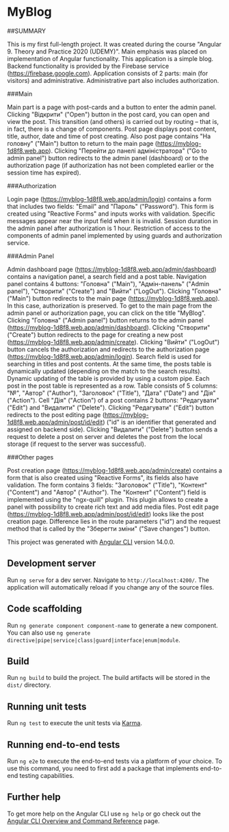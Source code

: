 # MyBlog

##SUMMARY

This is my first full-length project. It was created during the course "Angular 9. Theory and Practice 2020 (UDEMY)". Main emphasis was placed on implementation of Angular functionality.
This application is a simple blog. Backend functionality is provided by the Firebase service (https://firebase.google.com). Application consists of 2 parts: main (for visitors) and administrative. Administrative part also includes authorization.

###Main

Main part is a page with post-cards and a button to enter the admin panel. Clicking "Відкрити" ("Open") button in the post card, you can open and view the post. This transition (and others) is carried out by routing – that is, in fact, there is a change of components. Post page displays post content, title, author, date and time of post creating. Also post page contains "На головну" ("Main") button to return to the main page (https://myblog-1d8f8.web.app).
Clicking "Перейти до панелі адміністратора" ("Go to admin panel") button redirects to the admin panel (dashboard) or to the authorization page (if authorization has not been completed earlier or the session time has expired).

###Authorization

Login page (https://myblog-1d8f8.web.app/admin/login) contains a form that includes two fields: "Email" and "Пароль" ("Password"). This form is created using "Reactive Forms" and inputs works with validation. Specific messages appear near the input field when it is invalid. Session duration in the admin panel after authorization is 1 hour. Restriction of access to the components of admin panel implemented by using guards and authorization service.

###Admin Panel

Admin dashboard page (https://myblog-1d8f8.web.app/admin/dashboard) contains a navigation panel, a search field and a post table.
Navigation panel contains 4 buttons: "Головна" ("Main"), "Адмін-панель" ("Admin panel"), "Створити" ("Create") and "Вийти" ("LogOut").
Clicking "Головна" ("Main") button redirects to the main page (https://myblog-1d8f8.web.app). In this case, authorization is preserved. To get to the main page from the admin panel or authorization page, you can click on the title "MyBlog".
Clicking "Головна" ("Admin panel") button returns to the admin panel (https://myblog-1d8f8.web.app/admin/dashboard).
Clicking "Створити" ("Create") button redirects to the page for creating a new post (https://myblog-1d8f8.web.app/admin/create).
Clicking "Вийти" ("LogOut") button cancels the authorization and redirects to the authorization page (https://myblog-1d8f8.web.app/admin/login). Search field is used for searching in titles and post contents. At the same time, the posts table is dynamically updated (depending on the match to the search results). Dynamic updating of the table is provided by using a custom pipe.
Each post in the post table is represented as a row. Table consists of 5 columns: "№", "Автор" ("Author"), "Заголовок" ("Title"), "Дата" ("Date") and "Дія" ("Action").
Cell "Дія" ("Action") of a post contains 2 buttons: "Редагувати" ("Edit") and "Видалити" ("Delete").
Clicking "Редагувати" ("Edit") button redirects to the post editing page (https://myblog-1d8f8.web.app/admin/post/id/edit) ("id" is an identifier that generated and assigned on backend side).
Clicking "Видалити" ("Delete") button sends a request to delete a post on server and deletes the post from the local storage (if request to the server was successful).

###Other pages

Post creation page (https://myblog-1d8f8.web.app/admin/create) contains a form that is also created using "Reactive Forms", its fields also have validation. The form contains 3 fields: "Заголовок" ("Title"), "Контент" ("Content") and "Автор" ("Author"). The "Контент" ("Content") field is implemented using the "ngx-quill" plugin. This plugin allows to create a panel with possibility to create rich text and add media files.
Post edit page (https://myblog-1d8f8.web.app/admin/post/id/edit) looks like the post creation page. Difference lies in the route parameters ("id") and the request method that is called by the "Зберегти зміни" ("Save changes") button.


This project was generated with [Angular CLI](https://github.com/angular/angular-cli) version 14.0.0.

## Development server

Run `ng serve` for a dev server. Navigate to `http://localhost:4200/`. The application will automatically reload if you change any of the source files.

## Code scaffolding

Run `ng generate component component-name` to generate a new component. You can also use `ng generate directive|pipe|service|class|guard|interface|enum|module`.

## Build

Run `ng build` to build the project. The build artifacts will be stored in the `dist/` directory.

## Running unit tests

Run `ng test` to execute the unit tests via [Karma](https://karma-runner.github.io).

## Running end-to-end tests

Run `ng e2e` to execute the end-to-end tests via a platform of your choice. To use this command, you need to first add a package that implements end-to-end testing capabilities.

## Further help

To get more help on the Angular CLI use `ng help` or go check out the [Angular CLI Overview and Command Reference](https://angular.io/cli) page.
